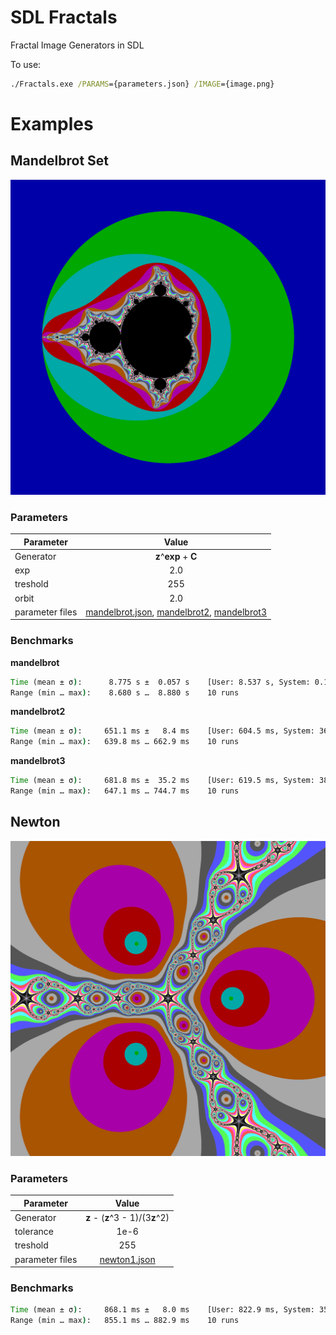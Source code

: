 # SDL Fractals
Fractal Image Generators in SDL

To use:

```cmd
./Fractals.exe /PARAMS={parameters.json} /IMAGE={image.png}
```

# Examples

## Mandelbrot Set
![Mandelbrot Set](/samples/mandelbrot.png)

### Parameters
|Parameter      | Value |
|---------------|:-----:|
|Generator      | **z**^**exp** + **C** |
|exp            | 2.0 |
|treshold       | 255 |
|orbit          | 2.0 |
|parameter files| [mandelbrot.json](src/parameters/mandelbrot.json), [mandelbrot2](src/parameters/mandelbrot2.json), [mandelbrot3](src/parameters/mandelbrot3.json) |

### Benchmarks

**mandelbrot**
```cmd
Time (mean ± σ):      8.775 s ±  0.057 s    [User: 8.537 s, System: 0.123 s]
Range (min … max):    8.680 s …  8.880 s    10 runs
```

**mandelbrot2**
```cmd
Time (mean ± σ):     651.1 ms ±   8.4 ms    [User: 604.5 ms, System: 36.2 ms]
Range (min … max):   639.8 ms … 662.9 ms    10 runs
```

**mandelbrot3**
```cmd
Time (mean ± σ):     681.8 ms ±  35.2 ms    [User: 619.5 ms, System: 38.9 ms]
Range (min … max):   647.1 ms … 744.7 ms    10 runs
```

## Newton
![Newton](/samples/newton1.png)

### Parameters
|Parameter      | Value |
|---------------|:-----:|
|Generator      | **z** - (**z**^3 - 1)/(3**z**^2) |
|tolerance      | 1e-6 |
|treshold       | 255 |
|parameter files| [newton1.json](src/parameters/newton1.json) |

### Benchmarks

```cmd
Time (mean ± σ):     868.1 ms ±   8.0 ms    [User: 822.9 ms, System: 35.2 ms]
Range (min … max):   855.1 ms … 882.9 ms    10 runs
```